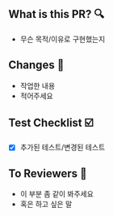 ## What is this PR? 🔍
- 무슨 목적/이유로 구현했는지

## Changes 📝
- 작업한 내용
- 적어주세요

## Test Checklist ☑️
- [X] 추가된 테스트/변경된 테스트

## To Reviewers 📢
- 이 부분 좀 같이 봐주세요
- 혹은 하고 싶은 말

